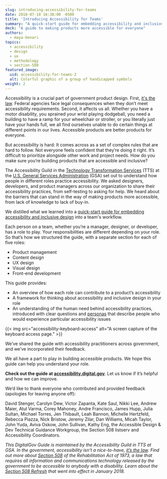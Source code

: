 ```yaml
---
slug: introducing-accessibility-for-teams
date: 2018-07-10 16:38:00 -0500
title: 'Introducing Accessibility for Teams'
summary: "A quick-start guide for embedding accessibility and inclusive design into a team's workflow."
deck: "A guide to making products more accessible for everyone"
authors:
  - maya-benari
topics:
  - accessibility
  - design
  - ux
  - methodology
  - section-508
featured_image:
  uid: accessibility-for-teams-2
  alt: Colorful graphic of a group of handicapped symbols
weight: 2
---
```


Accessibility is a crucial part of government product design. First, [it's the law](https://www.access-board.gov/the-board/laws/rehabilitation-act-of-1973#508). Federal agencies face legal consequences when they don’t meet accessibility requirements. Second, it affects us all. Whether you have a motor disability, you sprained your wrist playing dodgeball, you need a building to have a ramp for your wheelchair or stroller, or you literally just have your hands full, we all find ourselves unable to do certain things at different points in our lives. Accessible products are better products for everyone.

But accessibility is hard: It comes across as a set of complex rules that are hard to follow. Not everyone feels confident that they’re doing it right. It’s difficult to prioritize alongside other work and project needs. How do you make sure you’re building products that are accessible and inclusive?

The Accessibility Guild in the [Technology Transformation Services](https://www.gsa.gov/about-us/organization/federal-acquisition-service/technology-transformation-services) (TTS) at the [U.S. General Services Administration](https://www.gsa.gov/) (GSA) set out to understand how people in different roles practice accessibility. We asked designers, developers, and product managers across our organization to share their accessibility practices, from self-testing to asking for help. We heard about the barriers that can stand in the way of making products more accessible, from lack of knowledge to lack of buy-in.

We distilled what we learned into a [quick-start guide for embedding accessibility and inclusive design](https://accessibility.digital.gov/) into a team's workflow.

Each person on a team, whether you’re a manager, designer, or developer, has a role to play. Your responsibilities are different depending on your role. So that’s how we structured the guide, with a separate section for each of five roles:

- Product management
- Content design
- UX design
- Visual design
- Front-end development

This guide provides:

- An overview of how each role can contribute to a product’s accessibility
- A framework for thinking about accessibility and inclusive design in your role
- An understanding of the human need behind accessibility practices, introduced with clear questions and [personas](https://digital.gov/2015/04/06/using-personas-to-better-understand-customers-usa-gov-case-study.md/) that describe people who would experience particular accessibility issues

{{< img src="accessibility-keyboard-access" alt="A screen capture of the keyboard access page." >}}

We’ve shared the guide with accessibility practitioners across government, and we’ve incorporated their feedback.

We all have a part to play in building accessible products. We hope this guide can help you understand your role.

**Check out the guide at [accessibility.digital.gov](https://accessibility.digital.gov/)**. Let us know if it’s helpful and how we can improve.

We’d like to thank everyone who contributed and provided feedback (apologies for leaving anyone off):

David Stenger, Carolyn Dew, Victor Zapanta, Kate Saul, Nikki Lee, Andrew Maier, Atul Varma, Corey Mahoney, Andre Francisco, James Hupp, Julia Sultan, Michael Torres, Jen Thibault, Leah Bannon, Michelle Hertzfeld, Rebecca Piazza, Nick Bristow, Jeremy Zilar, Dan Williams, Micah Taylor, John Yuda, Aviva Oskow, John Sullivan, Kathy Eng, the Accessible Design & Dev Technical Guidance Workgroup, the Section 508 listserv and Accessibility Coordinators.

_This DigitalGov Guide is maintained by the Accessibility Guild in TTS at GSA. In the government, accessibility isn’t a nice-to-have, [it’s the law](https://www.access-board.gov/the-board/laws/rehabilitation-act-of-1973#508). Find out more about [Section 508](https://section508.gov/manage/laws-and-policies) of the Rehabilitation Act of 1973, a law that requires all information and communications technology released by the government to be accessible to anybody with a disability. Learn about the [Section 508 Refresh](https://digital.gov/2018/01/30/updated-it-accessibility-standards/) that went into effect in January 2018._
